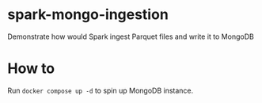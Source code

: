 # spark-mongo-ingestion
Demonstrate how would Spark ingest Parquet files and write it to MongoDB

# How to
Run `docker compose up -d` to spin up MongoDB instance.
